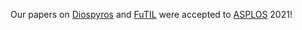 Our papers on [Diospyros][] and [FuTIL][] were accepted to [ASPLOS][] 2021!

[diospyros]: https://github.com/cucapra/diospyros
[futil]: https://github.com/cucapra/futil/
[asplos]: https://asplos-conference.org
